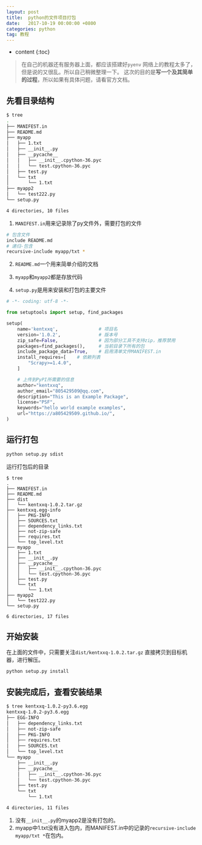 ```yaml
---
layout: post
title:  python的文件项目打包
date:   2017-10-19 00:00:00 +0800
categories: python
tag: 教程
---
```


* content
{:toc}

> 在自己的机器还有服务器上面，都应该搭建好`pyenv`
> 网络上的教程太多了，但是说的又很乱。所以自己稍微整理一下。
> 这次的目的是**写一个及其简单的过程**，所以如果有具体问题，请看官方文档。

先看目录结构
---

```bash
$ tree
.
├── MANIFEST.in
├── README.md
├── myapp
│   ├── 1.txt
│   ├── __init__.py
│   ├── __pycache__
│   │   ├── __init__.cpython-36.pyc
│   │   └── test.cpython-36.pyc
│   ├── test.py
│   └── txt
│       └── 1.txt
├── myapp2
│   └── test222.py
└── setup.py

4 directories, 10 files
```

1. `MANIFEST.in`用来记录除了py文件外，需要打包的文件
```bash
# 包含文件
include README.md
# 递归-包含
recursive-include myapp/txt *
```
2. `README.md`一个用来简单介绍的文档

3. `myapp`和`myapp2`都是存放代码

4. `setup.py`是用来安装和打包的主要文件
```python
# -*- coding: utf-8 -*-

from setuptools import setup, find_packages

setup(
    name='kentxxq',               # 项目名
    version='1.0.2',              # 版本号
    zip_safe=False,               # 因为部分工具不支持zip，推荐禁用
    packages=find_packages(),     # 当前目录下所有的包
    include_package_data=True,    # 启用清单文件MANIFEST.in
    install_requires=[    # 依赖列表
        "Scrapy>=1.4.0",
    ]

    # 上传到PyPI所需要的信息
    author="kentxxq",
    author_email="805429509@qq.com",
    description="This is an Example Package",
    license="PSF",
    keywords="hello world example examples",
    url="https://a805429509.github.io/",
)
```


运行打包
---

```bash
python setup.py sdist
```
运行打包后的目录
```
$ tree
.
├── MANIFEST.in
├── README.md
├── dist
│   └── kentxxq-1.0.2.tar.gz
├── kentxxq.egg-info
│   ├── PKG-INFO
│   ├── SOURCES.txt
│   ├── dependency_links.txt
│   ├── not-zip-safe
│   ├── requires.txt
│   └── top_level.txt
├── myapp
│   ├── 1.txt
│   ├── __init__.py
│   ├── __pycache__
│   │   ├── __init__.cpython-36.pyc
│   │   └── test.cpython-36.pyc
│   ├── test.py
│   └── txt
│       └── 1.txt
├── myapp2
│   └── test222.py
└── setup.py

6 directories, 17 files
```

开始安装
---
在上面的文件中，只需要关注`dist/kentxxq-1.0.2.tar.gz`
直接拷贝到目标机器，进行解压。
```bash
python setup.py install
```

安装完成后，查看安装结果
---
```bash
$ tree kentxxq-1.0.2-py3.6.egg
kentxxq-1.0.2-py3.6.egg
├── EGG-INFO
│   ├── dependency_links.txt
│   ├── not-zip-safe
│   ├── PKG-INFO
│   ├── requires.txt
│   ├── SOURCES.txt
│   └── top_level.txt
└── myapp
    ├── __init__.py
    ├── __pycache__
    │   ├── __init__.cpython-36.pyc
    │   └── test.cpython-36.pyc
    ├── test.py
    └── txt
        └── 1.txt

4 directories, 11 files
```
1. 没有`__init__.py`的myapp2是没有打包的。
2. myapp中1.txt没有进入包内，而MANIFEST.in中的记录的`recursive-include myapp/txt *`在包内。



